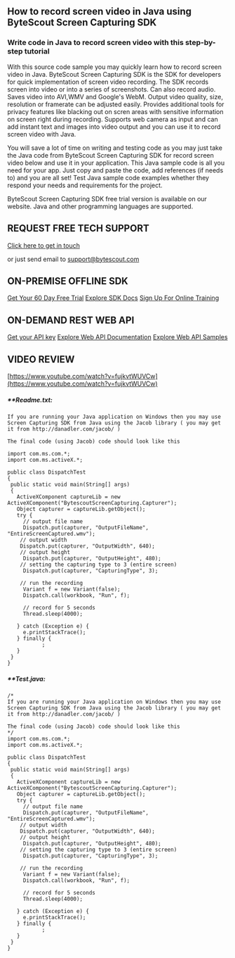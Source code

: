 ## How to record screen video in Java using ByteScout Screen Capturing SDK

### Write code in Java to record screen video with this step-by-step tutorial

With this source code sample you may quickly learn how to record screen video in Java. ByteScout Screen Capturing SDK is the SDK for developers for quick implementation of screen video recording. The SDK records screen into video or into a series of screenshots. Can also record audio. Saves video into AVI,WMV and Google's WebM. Output video quality, size, resolution or framerate can be adjusted easily. Provides additional tools for privacy features like blacking out on scren areas with sensitive information on screen right during recording. Supports web camera as input and can add instant text and images into video output and you can use it to record screen video with Java.

You will save a lot of time on writing and testing code as you may just take the Java code from ByteScout Screen Capturing SDK for record screen video below and use it in your application. This Java sample code is all you need for your app. Just copy and paste the code, add references (if needs to) and you are all set! Test Java sample code examples whether they respond your needs and requirements for the project.

ByteScout Screen Capturing SDK free trial version is available on our website. Java and other programming languages are supported.

## REQUEST FREE TECH SUPPORT

[Click here to get in touch](https://bytescout.zendesk.com/hc/en-us/requests/new?subject=ByteScout%20Screen%20Capturing%20SDK%20Question)

or just send email to [support@bytescout.com](mailto:support@bytescout.com?subject=ByteScout%20Screen%20Capturing%20SDK%20Question) 

## ON-PREMISE OFFLINE SDK 

[Get Your 60 Day Free Trial](https://bytescout.com/download/web-installer?utm_source=github-readme)
[Explore SDK Docs](https://bytescout.com/documentation/index.html?utm_source=github-readme)
[Sign Up For Online Training](https://academy.bytescout.com/)


## ON-DEMAND REST WEB API

[Get your API key](https://pdf.co/documentation/api?utm_source=github-readme)
[Explore Web API Documentation](https://pdf.co/documentation/api?utm_source=github-readme)
[Explore Web API Samples](https://github.com/bytescout/ByteScout-SDK-SourceCode/tree/master/PDF.co%20Web%20API)

## VIDEO REVIEW

[https://www.youtube.com/watch?v=fujkvtWUVCw](https://www.youtube.com/watch?v=fujkvtWUVCw)




<!-- code block begin -->

##### ****Readme.txt:**
    
```
If you are running your Java application on Windows then you may use Screen Capturing SDK from Java using the Jacob library ( you may get it from http://danadler.com/jacob/ )

The final code (using Jacob) code should look like this 

import com.ms.com.*;
import com.ms.activeX.*;

public class DispatchTest
{
 public static void main(String[] args)
 {
   ActiveXComponent captureLib = new ActiveXComponent("BytescoutScreenCapturing.Capturer");
   Object capturer = captureLib.getObject();
   try {
     // output file name
     Dispatch.put(capturer, "OutputFileName", "EntireScreenCaptured.wmv");
    // output width 
    Dispatch.put(capturer, "OutputWidth", 640);
    // output height
     Dispatch.put(capturer, "OutputHeight", 480);
    // setting the capturing type to 3 (entire screen)
     Dispatch.put(capturer, "CapturingType", 3);

    // run the recording
     Variant f = new Variant(false);
     Dispatch.call(workbook, "Run", f);

     // record for 5 seconds
     Thread.sleep(4000);

   } catch (Exception e) {
     e.printStackTrace();
   } finally {
           ;
   }
 }
}
```

<!-- code block end -->    

<!-- code block begin -->

##### ****Test.java:**
    
```
/*
If you are running your Java application on Windows then you may use Screen Capturing SDK from Java using the Jacob library ( you may get it from http://danadler.com/jacob/ )

The final code (using Jacob) code should look like this 
*/
import com.ms.com.*;
import com.ms.activeX.*;

public class DispatchTest
{
 public static void main(String[] args)
 {
   ActiveXComponent captureLib = new ActiveXComponent("BytescoutScreenCapturing.Capturer");
   Object capturer = captureLib.getObject();
   try {
     // output file name
     Dispatch.put(capturer, "OutputFileName", "EntireScreenCaptured.wmv");
    // output width 
    Dispatch.put(capturer, "OutputWidth", 640);
    // output height
     Dispatch.put(capturer, "OutputHeight", 480);
    // setting the capturing type to 3 (entire screen)
     Dispatch.put(capturer, "CapturingType", 3);

    // run the recording
     Variant f = new Variant(false);
     Dispatch.call(workbook, "Run", f);

     // record for 5 seconds
     Thread.sleep(4000);

   } catch (Exception e) {
     e.printStackTrace();
   } finally {
           ;
   }
 }
}
```

<!-- code block end -->
